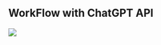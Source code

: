 ## WorkFlow with ChatGPT API
<img src="https://github.com/user-attachments/assets/ac8f4c3b-c34a-4b4a-8159-fdccdd2d5bd6"/>
